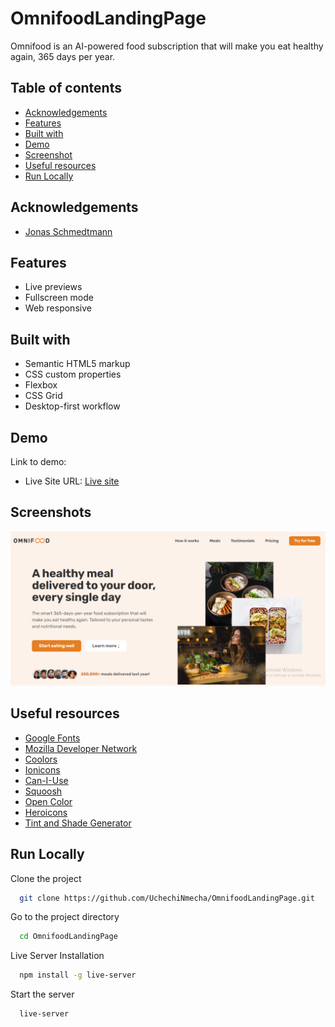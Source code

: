# OmnifoodLandingPage

Omnifood is an AI-powered food subscription that will make you eat healthy again, 365 days per year.

## Table of contents

- [Acknowledgements](#acknowledgements)
- [Features](#features)
- [Built with](#built-with)
- [Demo](#demo)
- [Screenshot](#screenshot)
- [Useful resources](#useful-resources)
- [Run Locally](#run-locally)

## Acknowledgements

- [Jonas Schmedtmann](https://x.com/jonasschmedtman)

## Features

- Live previews
- Fullscreen mode
- Web responsive

## Built with

- Semantic HTML5 markup
- CSS custom properties
- Flexbox
- CSS Grid
- Desktop-first workflow

## Demo

Link to demo:

- Live Site URL: [Live site](https://omnifoodbyuceeey.netlify.app/)

## Screenshots

![](./screenshot.png)

## Useful resources

- [Google Fonts](https://fonts.google.com/)
- [Mozilla Developer Network](https://developer.mozilla.org/en-US/)
- [Coolors](https://coolors.co/contrast-checker/eeeeee-fdf2e9)
- [Ionicons](https://ionic.io/ionicons)
- [Can-I-Use](https://caniuse.com/)
- [Squoosh](https://squoosh.app/)
- [Open Color](https://yeun.github.io/open-color/)
- [Heroicons](https://heroicons.com/)
- [Tint and Shade Generator](https://maketintsandshades.com/)

## Run Locally

Clone the project

```bash
  git clone https://github.com/UchechiNmecha/OmnifoodLandingPage.git
```

Go to the project directory

```bash
  cd OmnifoodLandingPage
```

Live Server Installation

```bash
  npm install -g live-server
```

Start the server

```bash
  live-server
```
